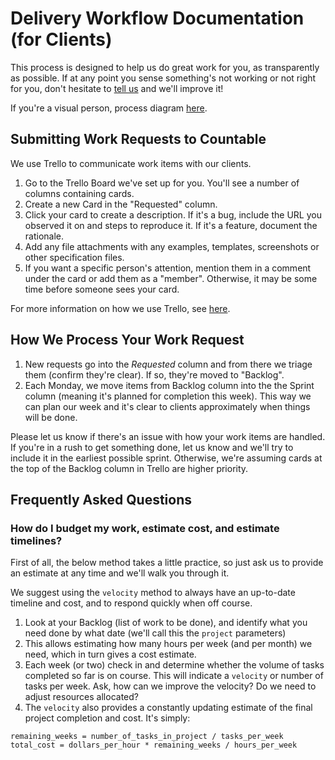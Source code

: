 # Delivery Workflow Documentation (for Clients)

This process is designed to help us do great work for you, as transparently as possible. If at any point you sense something's not working or not right for you, don't hesitate to [tell us](mailto:everyone@countable.ca) and we'll improve it!

If you're a visual person, process diagram [here](https://docs.google.com/drawings/d/1UkPeGGzKYWkCsZpkwWB_UJ3JjWJcoT4t8qSU8A0tsy4/edit?usp=sharing).

## Submitting Work Requests to Countable

We use Trello to communicate work items with our clients.

1. Go to the Trello Board we've set up for you. You'll see a number of columns containing cards.
2. Create a new Card in the "Requested" column.
3. Click your card to create a description. If it's a bug, include the URL you observed it on and steps to reproduce it. If it's a feature, document the rationale.
4. Add any file attachments with any examples, templates, screenshots or other specification files.
5. If you want a specific person's attention, mention them in a comment under the card or add them as a "member". Otherwise, it may be some time before someone sees your card.

For more information on how we use Trello, see [here](./TRELLO.md).

## How We Process Your Work Request

1. New requests go into the *Requested* column and from there we triage them (confirm they're clear). If so, they're moved to "Backlog".
2. Each Monday, we move items from Backlog column into the the Sprint column (meaning it's planned for completion this week). This way we can plan our week and it's clear to clients approximately when things will be done.

Please let us know if there's an issue with how your work items are handled. If you're in a rush to get something done, let us know and we'll try to include it in the earliest possible sprint. Otherwise, we're assuming cards at the top of the Backlog column in Trello are higher priority.

## Frequently Asked Questions ##

### How do I budget my work, estimate cost, and estimate timelines?

First of all, the below method takes a little practice, so just ask us to provide an estimate at any time and we'll walk you through it.

We suggest using the `velocity` method to always have an up-to-date timeline and cost, and to respond quickly when off course.

1. Look at your Backlog (list of work to be done), and identify what you need done by what date (we'll call this the `project` parameters)
2. This allows estimating how many hours per week (and per month) we need, which in turn gives a cost estimate.
3. Each week (or two) check in and determine whether the volume of tasks completed so far is on course. This will indicate a `velocity` or number of tasks per week. Ask, how can we improve the velocity? Do we need to adjust resources allocated?
4. The `velocity` also provides a constantly updating estimate of the final project completion and cost. It's simply:

```
remaining_weeks = number_of_tasks_in_project / tasks_per_week
total_cost = dollars_per_hour * remaining_weeks / hours_per_week
```
